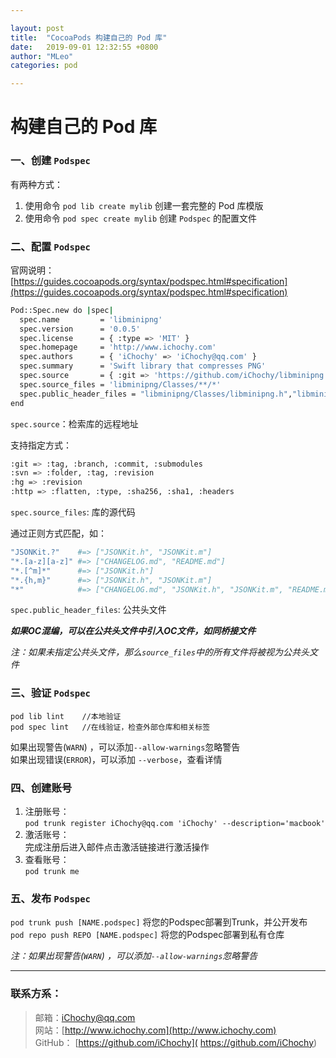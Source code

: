 ```yaml
---

layout: post
title:  "CocoaPods 构建自己的 Pod 库"
date:   2019-09-01 12:32:55 +0800
author: "MLeo"
categories: pod

---
```


# 构建自己的 Pod 库

### 一、创建 `Podspec` 
有两种方式：  
1. 使用命令 `pod lib create mylib` 创建一套完整的 Pod 库模版
2. 使用命令 `pod spec create mylib` 创建 `Podspec` 的配置文件   

### 二、配置 `Podspec`

官网说明：[https://guides.cocoapods.org/syntax/podspec.html#specification](https://guides.cocoapods.org/syntax/podspec.html#specification)  

```bash
Pod::Spec.new do |spec|
  spec.name         = 'libminipng'
  spec.version      = '0.0.5'
  spec.license      = { :type => 'MIT' }
  spec.homepage     = 'http://www.ichochy.com'
  spec.authors      = { 'iChochy' => 'iChochy@qq.com' }
  spec.summary      = 'Swift library that compresses PNG'
  spec.source       = { :git => 'https://github.com/iChochy/libminipng.git', :tag => 'v3.1.0' }
  spec.source_files = 'libminipng/Classes/**/*'
  spec.public_header_files = "libminipng/Classes/libminipng.h","libminipng/Classes/minipng.h"
end
```

`spec.source`：检索库的远程地址

支持指定方式：

```bash
:git => :tag, :branch, :commit, :submodules
:svn => :folder, :tag, :revision
:hg => :revision
:http => :flatten, :type, :sha256, :sha1, :headers
```

`spec.source_files`: 库的源代码

通过正则方式匹配，如：

```bash
"JSONKit.?"    #=> ["JSONKit.h", "JSONKit.m"]
"*.[a-z][a-z]" #=> ["CHANGELOG.md", "README.md"]
"*.[^m]*"      #=> ["JSONKit.h"]
"*.{h,m}"      #=> ["JSONKit.h", "JSONKit.m"]
"*"            #=> ["CHANGELOG.md", "JSONKit.h", "JSONKit.m", "README.md"]
```

`spec.public_header_files`: 公共头文件

***如果OC混编，可以在公共头文件中引入OC文件，如同桥接文件***

*注：如果未指定公共头文件，那么`source_files`中的所有文件将被视为公共头文件*

### 三、验证 `Podspec`
```
pod lib lint  	//本地验证
pod spec lint 	//在线验证，检查外部仓库和相关标签
```
如果出现警告(`WARN`) ，可以添加`--allow-warnings`忽略警告  
如果出现错误(`ERROR`)，可以添加 `--verbose`，查看详情

### 四、创建账号  
1. 注册账号：  
	`pod trunk register iChochy@qq.com 'iChochy' --description='macbook'`
2. 激活账号：  
  完成注册后进入邮件点击激活链接进行激活操作  
3. 查看账号：  
	`pod trunk me`

### 五、发布 `Podspec`
`pod trunk push [NAME.podspec]` 将您的Podspec部署到Trunk，并公开发布  
`pod repo push REPO [NAME.podspec]`  将您的Podspec部署到私有仓库  

*注：如果出现警告(`WARN`) ，可以添加`--allow-warnings`忽略警告*

---
### 联系方系：  
> 邮箱：[iChochy@qq.com](mailto:iChochy@qq.com)   
> 网站：[http://www.ichochy.com](http://www.ichochy.com)  
> GitHub： [https://github.com/iChochy]( https://github.com/iChochy)   
